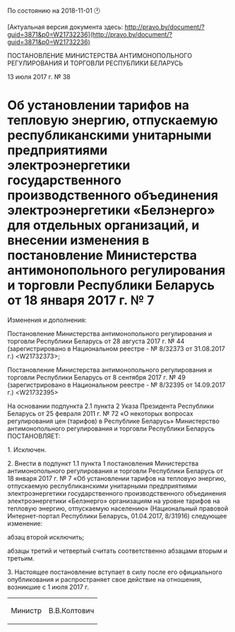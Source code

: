 По состоянию на 2018-11-01 &#x1F550;

[Актуальная версия документа здесь: http://pravo.by/document/?guid=3871&p0=W21732236](http://pravo.by/document/?guid=3871&p0=W21732236)

<p>ПОСТАНОВЛЕНИЕ МИНИСТЕРСТВА АНТИМОНОПОЛЬНОГО РЕГУЛИРОВАНИЯ И ТОРГОВЛИ РЕСПУБЛИКИ БЕЛАРУСЬ</p>
<p>13 июля 2017 г. № 38</p>
<h1>Об установлении тарифов на тепловую энергию, отпускаемую республиканскими унитарными предприятиями электроэнергетики государственного производственного объединения электроэнергетики «Белэнерго» для отдельных организаций, и внесении изменения в постановление Министерства антимонопольного регулирования и торговли Республики Беларусь от 18 января 2017 г. № 7</h1>
<p>Изменения и дополнения:</p>
<p>Постановление Министерства антимонопольного регулирования и торговли Республики Беларусь от 28 августа 2017 г. № 44 (зарегистрировано в Национальном реестре - № 8/32373 от 31.08.2017 г.) &lt;W21732373&gt;;</p>
<p>Постановление Министерства антимонопольного регулирования и торговли Республики Беларусь от 8 сентября 2017 г. № 49 (зарегистрировано в Национальном реестре - № 8/32395 от 14.09.2017 г.) &lt;W21732395&gt;</p>
<p></p>
<p>На основании подпункта 2.1 пункта 2 Указа Президента Республики Беларусь от 25 февраля 2011 г. № 72 «О некоторых вопросах регулирования цен (тарифов) в Республике Беларусь» Министерство антимонопольного регулирования и торговли Республики Беларусь ПОСТАНОВЛЯЕТ:</p>
<p>1. Исключен.</p>
<p>2. Внести в подпункт 1.1 пункта 1 постановления Министерства антимонопольного регулирования и торговли Республики Беларусь от 18 января 2017 г. № 7 «Об установлении тарифов на тепловую энергию, отпускаемую республиканскими унитарными предприятиями электроэнергетики государственного производственного объединения электроэнергетики «Белэнерго» организациям на уровне тарифов на тепловую энергию, отпускаемую населению» (Национальный правовой Интернет-портал Республики Беларусь, 01.04.2017, 8/31916) следующее изменение:</p>
<p>абзац второй исключить;</p>
<p>абзацы третий и четвертый считать соответственно абзацами вторым и третьим. </p>
<p>3. Настоящее постановление вступает в силу после его официального опубликования и распространяет свое действие на отношения, возникшие с 1 июля 2017 г.</p>
<p></p>
<table><tr>
<td><p>Министр</p></td>
<td><p>В.В.Колтович</p></td>
</tr></table>
<p></p>